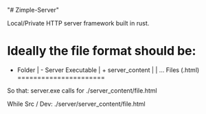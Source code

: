 "# Zimple-Server" 

Local/Private HTTP server framework built in rust.

Ideally the file format should be:
======================
+ Folder
| - Server Executable
| + server_content
| | ... Files (.html)
======================

So that:
server.exe calls for ./server_content/file.html

While Src / Dev:
./server/server_content/file.html
